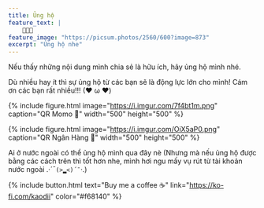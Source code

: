 ```yaml
---
title: Ủng hộ
feature_text: |
    💖💖💖
feature_image: "https://picsum.photos/2560/600?image=873"
excerpt: "Ủng hộ nhe"
---
```

Nếu thấy những nội dung mình chia sẻ là hữu ích, hãy ủng hộ mình nhé.

Dù nhiều hay ít thì sự ủng hộ từ các bạn sẽ là động lực lớn cho mình! Cám ơn các bạn rất nhiều!!! (❤ ω ❤)

{% include figure.html image="https://i.imgur.com/7f4bt1m.png" caption="QR Momo 🧧" width="500" height="500" %}

{% include figure.html image="https://i.imgur.com/OiX5aP0.png" caption="QR Ngân Hàng 🧧" width="500" height="500" %}


Ai ở nước ngoài có thể ủng hộ mình qua đây nè (Nhưng mà nếu ủng hộ được bằng các cách trên thì tốt hơn nhe, mình hơi ngu mấy vụ rút từ tài khoản nước ngoài .·´¯`(>▂<)´¯`·.)

{% include button.html text="Buy me a coffee ☕️" link="https://ko-fi.com/kaodii" color="#f68140" %}